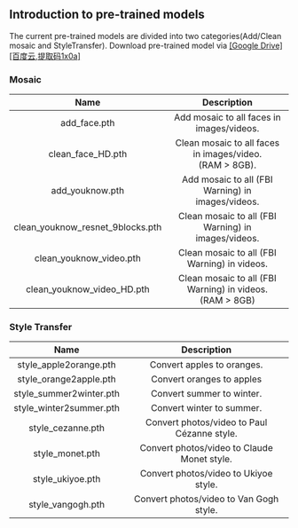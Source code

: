 ## Introduction to pre-trained models
The current pre-trained models are divided into two categories(Add/Clean mosaic and StyleTransfer).
Download  pre-trained model via [[Google Drive]](https://drive.google.com/open?id=1LTERcN33McoiztYEwBxMuRjjgxh4DEPs)  [[百度云,提取码1x0a]](https://pan.baidu.com/s/10rN3U3zd5TmfGpO_PEShqQ) <br>

### Mosaic

|               Name               |                         Description                         |
| :------------------------------: | :---------------------------------------------------------: |
|           add_face.pth           |          Add mosaic to all faces in images/videos.          |
|        clean_face_HD.pth         | Clean mosaic to all faces in images/video.<br>(RAM > 8GB).  |
|         add_youknow.pth          |      Add mosaic to all (FBI Warning) in images/videos.      |
| clean_youknow_resnet_9blocks.pth |     Clean mosaic to all (FBI Warning) in images/videos.     |
|     clean_youknow_video.pth      |        Clean mosaic to all (FBI Warning) in videos.         |
|    clean_youknow_video_HD.pth    | Clean mosaic to all (FBI Warning) in videos.<br>(RAM > 8GB) |

### Style Transfer

|          Name           |                        Description                        |
| :---------------------: | :-------------------------------------------------------: |
| style_apple2orange.pth  | Convert apples to oranges. |
| style_orange2apple.pth  | Convert oranges to apples |
| style_summer2winter.pth |     Convert summer to winter.     |
| style_winter2summer.pth | Convert winter to summer. |
|    style_cezanne.pth    |            Convert photos/video to Paul Cézanne style.            |
|     style_monet.pth     | Convert photos/video to Claude Monet style. |
|     style_ukiyoe.pth     | Convert photos/video to Ukiyoe style. |
|     style_vangogh.pth     | Convert photos/video to Van Gogh style. |


